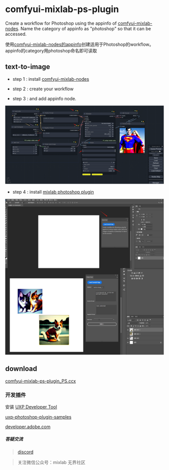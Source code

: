 # comfyui-mixlab-ps-plugin

Create a workflow for Photoshop using the appinfo of [comfyui-mixlab-nodes](https://github.com/shadowcz007/comfyui-mixlab-nodes). Name the category of appinfo as "photoshop" so that it can be accessed.

使用[comfyui-mixlab-nodes的appinfo](https://github.com/shadowcz007/comfyui-mixlab-nodes)创建适用于Photoshop的workflow。 appinfo的category用photoshop命名即可读取


## text-to-image 

- step 1 : install [comfyui-mixlab-nodes](https://github.com/shadowcz007/comfyui-mixlab-nodes)

- step 2 : create your workflow

- step 3 : and add appinfo node.

![](./examples/text-to-image.png)

- step 4 : install [mixlab photoshop plugin](https://github.com/shadowcz007/comfyui-ps-plugin/blob/main/dist/comfyui-mixlab-ps-plugin_PS.ccx)

![](./examples/text-to-image-ps.jpg)

## download
[comfyui-mixlab-ps-plugin_PS.ccx](./dist/comfyui-mixlab-ps-plugin_PS.ccx)


### 开发插件

安装 [UXP Developer Tool](https://developer.adobe.com/photoshop/uxp/2022/guides/devtool/)  

[uxp-photoshop-plugin-samples](https://github.com/AdobeDocs/uxp-photoshop-plugin-samples/blob/main/cross-compatible-js-sample/src/index.js)

[developer.adobe.com](https://developer.adobe.com/photoshop/uxp/2022/)


##### 答疑交流

> [discord](https://discord.gg/cXs9vZSqeK)

> 关注微信公众号：mixlab 无界社区